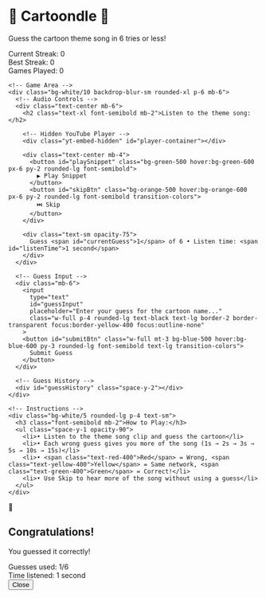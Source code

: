 <!DOCTYPE html>
<html lang="en">
<head>
  <meta charset="UTF-8" />
  <meta name="viewport" content="width=device-width, initial-scale=1.0" />
  <title>Cartoondle</title>
  <script src="https://cdn.tailwindcss.com"></script>
  <script src="https://www.youtube.com/iframe_api"></script>
  <style>
    .yt-embed-hidden iframe {
      width: 0;
      height: 0;
      border: none;
      visibility: hidden;
      position: absolute;
    }

    .slider::-webkit-slider-thumb {
      appearance: none;
      height: 16px;
      width: 16px;
      border-radius: 50%;
      background: #fbbf24;
      cursor: pointer;
      border: 2px solid #ffffff;
    }

    .slider::-moz-range-thumb {
      height: 16px;
      width: 16px;
      border-radius: 50%;
      background: #fbbf24;
      cursor: pointer;
      border: 2px solid #ffffff;
    }
  </style>
</head>
<body class="bg-gradient-to-br from-purple-600 via-blue-600 to-indigo-800 min-h-screen text-white">
  <div class="container mx-auto px-4 py-8 max-w-4xl">
    <!-- Header -->
    <div class="text-center mb-8">
      <h1 class="text-4xl font-bold mb-2">🎵 Cartoondle 🎵</h1>
      <p class="text-lg opacity-90">Guess the cartoon theme song in 6 tries or less!</p>
      <div class="mt-4 bg-white/10 rounded-lg p-4">
        <div class="flex justify-center space-x-8 text-sm">
          <div>
            <span class="font-semibold">Current Streak:</span>
            <span id="currentStreak" class="ml-1 text-yellow-300">0</span>
          </div>
          <div>
            <span class="font-semibold">Best Streak:</span>
            <span id="bestStreak" class="ml-1 text-green-300">0</span>
          </div>
          <div>
            <span class="font-semibold">Games Played:</span>
            <span id="gamesPlayed" class="ml-1 text-blue-300">0</span>
          </div>
        </div>
      </div>
    </div>

    <!-- Game Area -->
    <div class="bg-white/10 backdrop-blur-sm rounded-xl p-6 mb-6">
      <!-- Audio Controls -->
      <div class="text-center mb-6">
        <h2 class="text-xl font-semibold mb-2">Listen to the theme song:</h2>

        <!-- Hidden YouTube Player -->
        <div class="yt-embed-hidden" id="player-container"></div>

        <div class="text-center mb-4">
          <button id="playSnippet" class="bg-green-500 hover:bg-green-600 px-6 py-2 rounded-lg font-semibold">
            ▶️ Play Snippet
          </button>
          <button id="skipBtn" class="bg-orange-500 hover:bg-orange-600 px-6 py-2 rounded-lg font-semibold transition-colors">
            ⏭️ Skip
          </button>
        </div>

        <div class="text-sm opacity-75">
          Guess <span id="currentGuess">1</span> of 6 • Listen time: <span id="listenTime">1 second</span>
        </div>
      </div>

      <!-- Guess Input -->
      <div class="mb-6">
        <input
          type="text"
          id="guessInput"
          placeholder="Enter your guess for the cartoon name..."
          class="w-full p-4 rounded-lg text-black text-lg border-2 border-transparent focus:border-yellow-400 focus:outline-none"
        >
        <button id="submitBtn" class="w-full mt-3 bg-blue-500 hover:bg-blue-600 py-3 rounded-lg font-semibold text-lg transition-colors">
          Submit Guess
        </button>
      </div>

      <!-- Guess History -->
      <div id="guessHistory" class="space-y-2"></div>
    </div>

    <!-- Instructions -->
    <div class="bg-white/5 rounded-lg p-4 text-sm">
      <h3 class="font-semibold mb-2">How to Play:</h3>
      <ul class="space-y-1 opacity-90">
        <li>• Listen to the theme song clip and guess the cartoon</li>
        <li>• Each wrong guess gives you more of the song (1s → 2s → 3s → 5s → 10s → 15s)</li>
        <li>• <span class="text-red-400">Red</span> = Wrong, <span class="text-yellow-400">Yellow</span> = Same network, <span class="text-green-400">Green</span> = Correct!</li>
        <li>• Use Skip to hear more of the song without using a guess</li>
      </ul>
    </div>
  </div>

  <!-- Result Modal -->
  <div id="resultModal" class="fixed inset-0 bg-black/50 backdrop-blur-sm hidden items-center justify-center z-50">
    <div class="bg-white text-black rounded-xl p-8 max-w-md mx-4 text-center">
      <div id="modalIcon" class="text-6xl mb-4">🎉</div>
      <h2 id="modalTitle" class="text-2xl font-bold mb-4">Congratulations!</h2>
      <p id="modalMessage" class="text-lg mb-6">You guessed it correctly!</p>
      <div id="modalStats" class="bg-gray-100 rounded-lg p-4 mb-6">
        <div class="text-sm space-y-1">
          <div>Guesses used: <span id="guessesUsed" class="font-semibold">1</span>/6</div>
          <div>Time listened: <span id="timeListened" class="font-semibold">1 second</span></div>
        </div>
      </div>
      <button id="playAgainBtn" class="bg-blue-500 hover:bg-blue-600 text-white px-6 py-3 rounded-lg font-semibold">
        Close
      </button>
    </div>
  </div>

  <script>
    const playlist = [
      "YQEsQ9Ga-s8", // Replace these with your actual playlist video IDs
      "Vzue74y7A84",
      "gP9BbGTkE8I"
    ];

    const maxListenTime = [1, 2, 3, 5, 10, 15];
    let player;
    let currentGuess = 0;

    function getTodayVideoId() {
      const day = Math.floor(Date.now() / (1000 * 60 * 60 * 24));
      return playlist[day % playlist.length];
    }

    function onYouTubeIframeAPIReady() {
      player = new YT.Player("player-container", {
        videoId: getTodayVideoId(),
        events: {
          onReady: () => console.log("Player ready")
        },
        playerVars: {
          autoplay: 0,
          controls: 0,
          modestbranding: 1,
          rel: 0,
          showinfo: 0
        }
      });
    }

    document.getElementById("playSnippet").addEventListener("click", () => {
      if (!player) return;
      player.seekTo(0);
      player.playVideo();
      setTimeout(() => {
        player.pauseVideo();
      }, maxListenTime[Math.min(currentGuess, maxListenTime.length - 1)] * 1000);
    });

    // Hook up the rest of your game logic here (guess checking, stats, streaks, etc.)
  </script>
</body>
</html>
